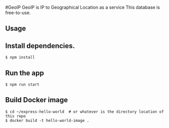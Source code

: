 #GeoIP
GeoIP is IP to Geographical Location as a service
This database is free-to-use.
## Usage
## Install dependencies.

```
$ npm install
```

## Run the app

```
$ npm run start
```

## Build Docker image

```
$ cd ~/express-hello-world  # or whatever is the directory location of this repo
$ docker build -t hello-world-image .
```




